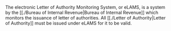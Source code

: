 The electronic Letter of Authority Monitoring System, or eLAMS, is a system by the [[./Bureau of Internal Revenue|Bureau of Internal Revenue]] which monitors the issuance of letter of authorities. All [[./Letter of Authority|Letter of Authority]] must be issued under eLAMS for it to be valid.
